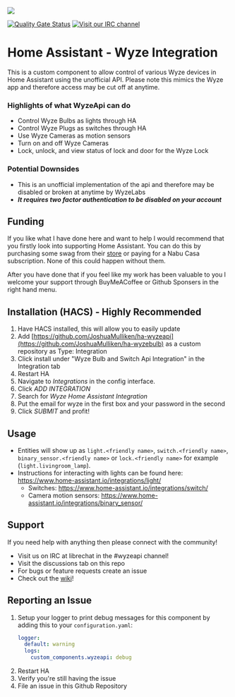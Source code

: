 <a href="https://www.buymeacoffee.com/joshmulliken"><img src="https://img.buymeacoffee.com/button-api/?text=Buy me a coffee&emoji=&slug=joshmulliken&button_colour=FFDD00&font_colour=000000&font_family=Poppins&outline_colour=000000&coffee_colour=ffffff"></a> 

[![Quality Gate Status](https://sonarcloud.io/api/project_badges/measure?project=JoshuaMulliken_ha-wyzeapi&metric=alert_status)](https://sonarcloud.io/dashboard?id=JoshuaMulliken_ha-wyzeapi) [![Visit our IRC channel](https://kiwiirc.com/buttons/irc.libera.chat/wyzeapi.png)](https://kiwiirc.com/client/irc.libera.chat/#wyzeapi) 

# Home Assistant - Wyze Integration

This is a custom component to allow control of various Wyze devices in Home Assistant using the unofficial API. Please
note this mimics the Wyze app and therefore access may be cut off at anytime.

### Highlights of what **WyzeApi** can do

* Control Wyze Bulbs as lights through HA
* Control Wyze Plugs as switches through HA
* Use Wyze Cameras as motion sensors
* Turn on and off Wyze Cameras
* Lock, unlock, and view status of lock and door for the Wyze Lock

### Potential Downsides

* This is an unofficial implementation of the api and therefore may be disabled or broken at anytime by WyzeLabs
* ***It requires two factor authentication to be disabled on your account***

## Funding

If you like what I have done here and want to help I would recommend that you firstly look into supporting Home
Assistant. You can do this by purchasing some swag from their [store](https://teespring.com/stores/home-assistant-store)
or paying for a Nabu Casa subscription. None of this could happen without them.

After you have done that if you feel like my work has been valuable to you I welcome your support through BuyMeACoffee or Github Sponsers in the right hand menu.

## Installation (HACS) - Highly Recommended

1. Have HACS installed, this will allow you to easily update
2. Add [https://github.com/JoshuaMulliken/ha-wyzeapi](https://github.com/JoshuaMulliken/ha-wyzebulb) as a custom
   repository as Type: Integration
3. Click install under "Wyze Bulb and Switch Api Integration" in the Integration tab
4. Restart HA
5. Navigate to _Integrations_ in the config interface.
6. Click _ADD INTEGRATION_
7. Search for _Wyze Home Assistant Integration_
8. Put the email for wyze in the first box and your password in the second
9. Click _SUBMIT_ and profit!

## Usage

* Entities will show up as `light.<friendly name>`, `switch.<friendly name>`, `binary_sensor.<friendly name>`
  or `lock.<friendly name>` for example (`light.livingroom_lamp`).
* Instructions for interacting with lights can be found here: https://www.home-assistant.io/integrations/light/
    * Switches: https://www.home-assistant.io/integrations/switch/
    * Camera motion sensors: https://www.home-assistant.io/integrations/binary_sensor/

## Support

If you need help with anything then please connect with the community!

* Visit us on IRC at librechat in the #wyzeapi channel!
* Visit the discussions tab on this repo
* For bugs or feature requests create an issue
* Check out the [wiki](https://github.com/JoshuaMulliken/ha-wyzeapi/wiki)!

## Reporting an Issue

1. Setup your logger to print debug messages for this component by adding this to your `configuration.yaml`:
    ```yaml
    logger:
      default: warning
      logs:
        custom_components.wyzeapi: debug
    ```
2. Restart HA
3. Verify you're still having the issue
4. File an issue in this Github Repository

